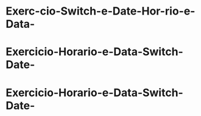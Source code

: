 # Exerc-cio-Switch-e-Date-Hor-rio-e-Data-
# Exercicio-Horario-e-Data-Switch-Date-
# Exercicio-Horario-e-Data-Switch-Date-
